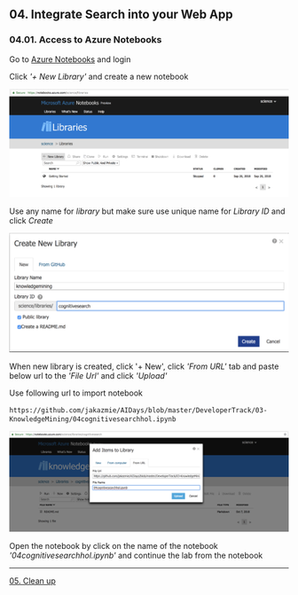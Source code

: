 ## 04. Integrate Search into your Web App

### 04.01. Access to Azure Notebooks

Go to [Azure Notebooks](https://notebooks.azure.com) and login

Click _'+ New Library'_ and create a new notebook

![new library](./images/AzureNotebooks-login.png)

Use any name for _library_ but make sure use unique name for _Library ID_ and click _Create_ 

![new library](./images/AzureNotebooks-newlib.png)

When new library is created, click '+ New', click _'From URL'_ tab and paste below url to the _'File Url'_ and click _'Upload'_

Use following url to import notebook

```
https://github.com/jakazmie/AIDays/blob/master/DeveloperTrack/03-KnowledgeMining/04cognitivesearchhol.ipynb
```

![import notebook](./images/AzureNotebooks-import.png)

Open the notebook by click on the name of the notebook _'04cognitivesearchhol.ipynb'_ and continue the lab from the notebook

---
[05. Clean up](https://github.com/jakazmie/AIDays/blob/master/KnowledgeMining/05Cleanup.md)
